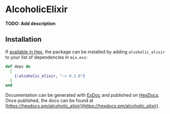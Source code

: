 # AlcoholicElixir

**TODO: Add description**

## Installation

If [available in Hex](https://hex.pm/docs/publish), the package can be installed
by adding `alcoholic_elixir` to your list of dependencies in `mix.exs`:

```elixir
def deps do
  [
    {:alcoholic_elixir, "~> 0.1.0"}
  ]
end
```

Documentation can be generated with [ExDoc](https://github.com/elixir-lang/ex_doc)
and published on [HexDocs](https://hexdocs.pm). Once published, the docs can
be found at [https://hexdocs.pm/alcoholic_elixir](https://hexdocs.pm/alcoholic_elixir).

